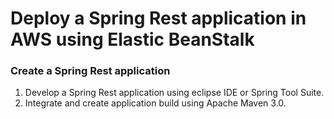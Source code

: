 # Deploy a Spring Rest application in AWS using Elastic BeanStalk
### Create a Spring Rest application
1. Develop a Spring Rest application using eclipse IDE or Spring Tool Suite.
2. Integrate and create application build using Apache Maven 3.0.
